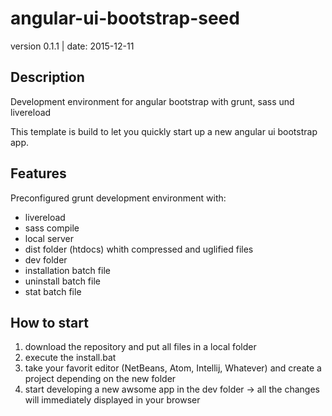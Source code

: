 # angular-ui-bootstrap-seed
version 0.1.1 | date: 2015-12-11

## Description
Development environment for angular bootstrap with grunt, sass und livereload

This template is build to let you quickly start up a new angular ui bootstrap app.

## Features
Preconfigured grunt development environment with:
* livereload
* sass compile
* local server 
* dist folder (htdocs) whith compressed and uglified files
* dev folder
* installation batch file
* uninstall batch file
* stat batch file

## How to start
1. download the repository and put all files in a local folder
2. execute the install.bat
3. take your favorit editor (NetBeans, Atom, Intellij, Whatever) and create a project depending on the new folder
4. start developing a new awsome app in the dev folder -> all the changes
will immediately displayed in your browser
